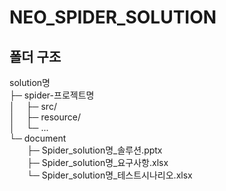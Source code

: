 # NEO_SPIDER_SOLUTION

## 폴더 구조
solution명  
├─ spider-프로젝트명  
│&nbsp;&emsp;├─ src/  
│&nbsp;&emsp;├─ resource/  
│&nbsp;&emsp;└─ ...   
└─ document  
&emsp;&emsp;├─ Spider_solution명_솔루션.pptx  
&emsp;&emsp;├─ Spider_solution명_요구사항.xlsx  
&emsp;&emsp;└─ Spider_solution명_테스트시나리오.xlsx  
